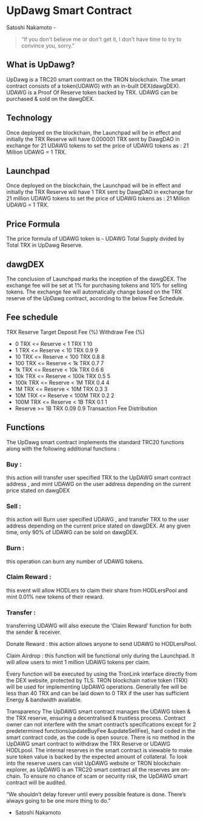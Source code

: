 # UpDawg Smart Contract

Satoshi Nakamoto - 
> “If you don't believe me or don't get it, I don't have time to try to convince you, sorry.”

## What is UpDawg?
UpDawg is a TRC20 smart contract on the TRON blockchain. The smart contract consists of a token(UDAWG) with an in-built DEX(dawgDEX). UDAWG is a Proof Of Reserve token backed by TRX. UDAWG can be purchased & sold on the dawgDEX.

## Technology
Once deployed on the blockchain, the Launchpad will be in effect and initially the TRX Reserve will have 0.000001 TRX sent by DawgDAO in exchange for 21 UDAWG tokens to set the price of UDAWG tokens as : 21 Million UDAWG = 1 TRX.

## Launchpad
Once deployed on the blockchain, the Launchpad will be in effect and initially the TRX Reserve will have 1 TRX sent by DawgDAO in exchange for 21 million UDAWG tokens to set the price of UDAWG tokens as : 21 Million UDAWG = 1 TRX.

## Price Formula
The price formula of UDAWG token is - UDAWG Total Supply dvided by Total TRX in UpDawg Reserve.

## dawgDEX
The conclusion of Launchpad marks the inception of the dawgDEX. The exchange fee will be set at 1% for purchasing tokens and 10% for selling tokens. The exchange fee will automatically change based on the TRX reserve of the UpDawg contract, according to the below Fee Schedule.

## Fee schedule
TRX Reserve Target	Deposit Fee (%)	Withdraw Fee (%)
- 0 TRX <= Reserve < 1 TRX	1	10
- 1 TRX <= Reserve < 10 TRX	0.9	9
- 10 TRX <= Reserve < 100 TRX	0.8	8
- 100 TRX <= Reserve < 1k TRX	0.7	7
- 1k TRX <= Reserve < 10k TRX	0.6	6
- 10k TRX <= Reserve < 100k TRX	0.5	5
- 100k TRX <= Reserve < 1M TRX	0.4	4
- 1M TRX <= Reserve < 10M TRX	0.3	3
- 10M TRX <= Reserve < 100M TRX	0.2	2
- 100M TRX <= Reserve < 1B TRX	0.1	1
- Reserve >= 1B TRX	0.09	0.9
Transaction Fee Distribution

## Functions
The UpDawg smart contract implements the standard TRC20 functions along with the following additional functions :


### Buy : 
this action will transfer user specified TRX to the UpDAWG smart contract address , and mint UDAWG on the user address depending on the current price stated on dawgDEX


### Sell : 
this action will Burn user specified UDAWG , and transfer TRX to the user address depending on the current price stated on dawgDEX. At any given time, only 90% of UDAWG can be sold on dawgDEX.


### Burn : 
this operation can burn any number of UDAWG tokens.


### Claim Reward : 
this event will allow HODLers to claim their share from HODLersPool and mint 0.01% new tokens of their reward.


### Transfer : 
transferring UDAWG will also execute the ‘Claim Reward’ function for both the sender & receiver.


Donate Reward : this action allows anyone to send UDAWG to HODLersPool.


Claim Airdrop : this function will be functional only during the Launchpad. It will allow users to mint 1 million UDAWG tokens per claim.


Every function will be executed by using the TronLink interface directly from the DEX website, protected by TLS. TRON blockchain native token (TRX) will be used for implementing UpDAWG operations. Generally fee will be less than 40 TRX and can be laid down to 0 TRX if the user has sufficient Energy & bandwidth available.


Transparency
The UpDAWG smart contract manages the UDAWG token & the TRX reserve, ensuring a decentralised & trustless process. Contract owner can not interfere with the smart contract’s specifications except for 2 predetermined functions(updateBuyFee &updateSellFee), hard coded in the smart contract code, as the code is open source.
There is no method in the UpDAWG smart contract to withdraw the TRX Reserve or UDAWG HODLpool. The internal reserves in the smart contract is viewable to make sure token value is backed by the expected amount of collateral. To look into the reserve users can visit UpDAWG website or TRON blockchain explorer, as UpDAWG is an TRC20 smart contract all the reserves are on-chain.
To ensure no chance of scam or security risk, the UpDAWG smart contract will be audited.

“We shouldn’t delay forever until every possible feature is done. There’s always going to be one more thing to do.”

- Satoshi Nakamoto